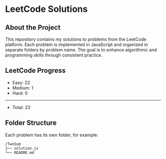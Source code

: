 # LeetCode Solutions

##  About the Project

This repository contains my solutions to problems from the LeetCode platform. Each problem is implemented in JavaScript and organized in separate folders by problem name. The goal is to enhance algorithmic and programming skills through consistent practice.


## LeetCode Progress
- Easy: 22
- Medium: 1
- Hard: 0
______________
- Total: 23

##  Folder Structure

Each problem has its own folder, for example:

```
/TwoSum
├── solution.js
└── README.md
```

